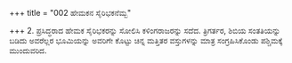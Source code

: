 +++
title = "002 ಹೇಮಕನ ಸೈರಿಭಕನೆಮ್ಬ"

+++
2. ಪ್ರಸಿದ್ಧರಾದ ಹೇಮಕ ಸೈರಿಭಕರನ್ನು ಸೋಲಿಸಿ ಕಳಿಂಗರಾಜರನ್ನು ಸದೆದ. ತ್ರಿಗರ್ತರ, ಶಿಬಿಯ ಸಂತತಿಯನ್ನು ಬಡಿದು ಅವರೆಲ್ಲರ ಭೂಮಿಯನ್ನು ಅವರಿಗೇ ಕೊಟ್ಟು ಚಿನ್ನ ಮತ್ತಿತರ ವಸ್ತುಗಳನ್ನು ಮಾತ್ರ ಸಂಗ್ರಹಿಸಿಕೊಂಡು ಪಶ್ಚಿಮಕ್ಕೆ ಮುಂದುವರಿದ.